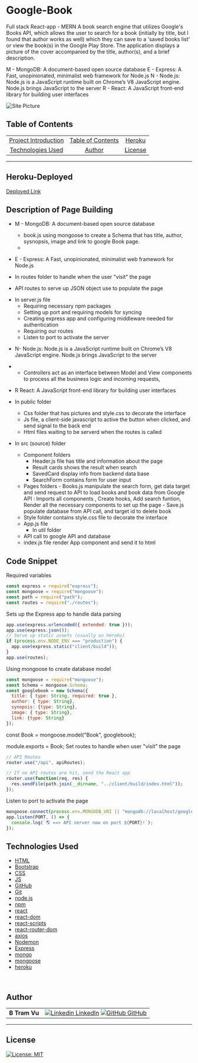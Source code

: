 # Google-Book
Full stack React-app - MERN
A book search engine that utilizes Google's Books API, which allows the user to search for a book (initially by title, but I found that author works as well) which they can save to a 'saved books list' or view the book(s) in the Google Play Store. The application displays a picture of the cover accompanied by the title, author(s), and a brief description.

M - MongoDB: A document-based open source database
E - Express: A Fast, unopinionated, minimalist web framework for Node.js
N - Node.js: Node.js is a JavaScript runtime built on Chrome’s V8 JavaScript engine. Node.js brings JavaScript to the server
R - React: A JavaScript front-end library for building user interfaces

![Site Picture](./client/src/components/Style/googleBook.png)  

## Table of Contents 


|                                              |                                         |                            |
| :------------------------------------------: | :-------------------------------------: | :------------------------: |
| [Project Introduction](#fullstack-portfolio) | [Table of Contents](#table-of-contents) | [Heroku](#heroku-deployed) | [Description of Page Building](#Description-of-Page-Building) | [Code Snippets](#code-snippet) |
|   [Technologies Used](#Technologies-Used)    |            [Author](#author)            |    [License](#License)     |

---

## Heroku-Deployed

[Deployed Link](https://b-google-books-react.herokuapp.com/)

## Description of Page Building 
* M - MongoDB: A document-based open source database
  <ul> 
  <li> book.js using mongoose to create a Schema that has title, author, sysnopsis, image and link to google Book page.  
  <li> 
  </li>
  </ul>

* E - Express: A Fast, unopinionated, minimalist web framework for Node.js
 - In routes folder to handle when the user "visit" the page
  <ul> 
  <li> API routes to serve up JSON object use to populate the page 
  </li> 
  </ul>

- In server.js file
   <ul> 
  <li> Requiring necessary npm packages
  <li> Setting up port and requiring models for syncing
  <li> Creating express app and configuring middleware needed for authentication
  <li> Requiring our routes
  <li> Listen to port to activate the server 
  </li>
  </ul

* N- Node.js: Node.js is a JavaScript runtime built on Chrome’s V8 JavaScript engine. Node.js brings JavaScript to the server
* <ul> 
  <li> Controllers act as an interface between Model and View components to process all the business logic and incoming requests,
  </li>
  </ul>


* R React: A JavaScript front-end library for building user interfaces
* In public folder
   <ul> 
  <li> Css folder that has pictures and style.css to decorate the interface
  <li> Js file, a client-side javascript to active the button when clicked, and send signal to the back end
  <li> Html files waiting to be serverd when the routes is called 
  </li>
  </ul>
* In src (source) folder
  <ul> 
  <li> Component folders 

  - Header.js file has title and information about the page
  - Result cards shows the result when search 
  - SavedCard display info from backend data base 
  - SearchForm contains form for user input 
  
  <li> Pages folders 
  - Books.js manipulate the search form, get data target and send request to API to load books and book data from Google API : Imports all components , Create hooks, Add search funtion, Render all the necessary components to set up the page 
  - Save.js populate database from API call, and target id to delete book 

  <li> Style folder contains style.css file to decorate the interface
  <li> App.js file

  - In util folder 
  
  <li> API call to google API and database  
  <li> index.js file render App component and send it to html 
  
  </li>
  </ul>


## Code Snippet

Required variables 
``` Javascript
const express = require("express");
const mongoose = require("mongoose");
const path = require("path");
const routes = require("./routes");
```

Sets up the Express app to handle data parsing
``` Javascript
app.use(express.urlencoded({ extended: true }));
app.use(express.json());
// Serve up static assets (usually on heroku)
if (process.env.NODE_ENV === "production") {
  app.use(express.static("client/build"));
}
app.use(routes);
```
Using mongoose to create database model
``` Javascript
const mongoose = require("mongoose");
const Schema = mongoose.Schema;
const googlebook = new Schema({
  title: { type: String, required: true },
  author: { type: String},
  synopsis: {type: String},
  image: { type: String},
  link: {type: String} 
});
```

const Book = mongoose.model("Book", googlebook);

module.exports = Book;
Set routes to handle when user "visit" the page 
``` Javascript
// API Routes
router.use("/api", apiRoutes);

// If no API routes are hit, send the React app
router.use(function(req, res) {
  res.sendFile(path.join(__dirname, "../client/build/index.html"));
});
```

Listen to port to activate the page
``` Javascript 
mongoose.connect(process.env.MONGODB_URI || "mongodb://localhost/googlebooks");
app.listen(PORT, () => {
  console.log(`🌎 ==> API server now on port ${PORT}!`);
});


```

## Technologies Used

* [HTML](https://developer.mozilla.org/en-US/docs/Web/HTML)
* [Bootstrap](https://getbootstrap.com/)
* [CSS](https://developer.mozilla.org/en-US/docs/Web/CSS)
* [JS](https://www.javascript.com/)
* [GitHub](https://github.com/)
* [Git](https://git-scm.com/)
* [node.js](https://nodejs.org/en/)
* [npm](https://www.npmjs.com/)
* [react](https://reactjs.org/)
* [react-dom](https://reactjs.org/docs/react-dom.html)
* [react-scripts](https://www.npmjs.com/package/react-scripts)
* [react-router-dom](https://reactrouter.com/web/guides/quick-start)
* [axios](https://www.npmjs.com/package/axios)
* [Nodemon](https://www.npmjs.com/package/nodemon)
* [Express](https://www.npmjs.com/package/express)
* [mongo](https://www.mongodb.com/)
* [mongoose](https://www.npmjs.com/package/mongoose)
* [heroku](https://dashboard.heroku.com/)

<br>

## Author

|               |                                                                                                                                                                                           |
| ------------- | ----------------------------------------------------------------------------------------------------------------------------------------------------------------------------------------- |
| **B Tram Vu** | [![Linkedin](https://i.stack.imgur.com/gVE0j.png) LinkedIn](https://www.linkedin.com/in/b-tram-vu/) [![GitHub](https://i.stack.imgur.com/tskMh.png) GitHub](https://github.com/vubao2303) | [![Portfolio](https://i.stack.imgur.com/gVE0j.png) Portfolio](https://www.linkedin.com/in/b-tram-vu-866250121/) |


---

## License

[![License: MIT](https://img.shields.io/badge/License-MIT-yellow.svg)](https://opensource.org/licenses/MIT)
